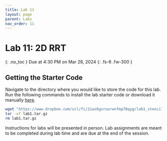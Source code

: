```yaml
---
title: Lab 11
layout: page
parent: Labs
nav_order: 11
---
```


# Lab 11: 2D RRT
{: .no_toc }
Due at 4:30 PM on Mar 28, 2024
{: .fs-6 .fw-300 }

## Getting the Starter Code
Navigate to the directory where you would like to store the code for this lab. Run the following commands to install the lab starter code or download it manually [here](https://www.dropbox.com/scl/fi/2iws6gvruurwnfmp70qyg/lab1_stencil.gz?rlkey=8xoobt757a9x82lqm6g47f59n&st=vxyq83aw&dl=0).
```bash
wget "https://www.dropbox.com/scl/fi/2iws6gvruurwnfmp70qyg/lab1_stencil.gz?rlkey=8xoobt757a9x82lqm6g47f59n&st=vxyq83aw&dl=0" -O lab1.tar.gz
tar -xf lab1.tar.gz
rm lab1.tar.gz
```

Instructions for labs will be presented in person. Lab assignments are meant to be completed during lab time and are due at the end of the session.